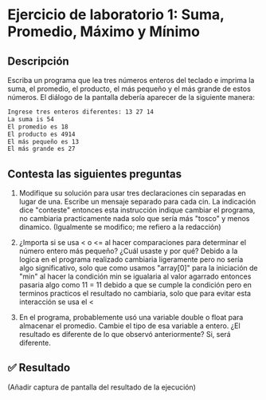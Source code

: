 # Ejercicio de laboratorio 1: Suma, Promedio, Máximo y Mínimo

## Descripción

Escriba un programa que lea tres números enteros del teclado e imprima la suma, el promedio, el producto, el más pequeño y el más grande de estos números. El diálogo de la pantalla debería aparecer de la siguiente manera:

```cmd
Ingrese tres enteros diferentes: 13 27 14
La suma is 54
El promedio es 18
El producto es 4914
El más pequeño es 13
El más grande es 27
```

## Contesta las siguientes preguntas

1. Modifique su solución para usar tres declaraciones cin separadas en lugar de una. Escribe un mensaje separado para cada cin.
La indicación dice "conteste" entonces esta instrucción indique cambiar el programa, no cambiaria practicamente nada solo que sería más "tosco" y menos dinamico. (Igualmente se modifico; me refiero a la redacción)

2. ¿Importa si se usa < o <= al hacer comparaciones para determinar el número entero más pequeño? ¿Cuál usaste y por qué?
Debido a la logica en el programa realizado cambiaria ligeramente pero no sería algo significativo, solo que como usamos "array[0]" para la iniciación de "min" al hacer la condición min se igualaria al valor agarrado entonces pasaria algo como 11 = 11 debido a que se cumple la condición pero en terminos practicos el resultado no cambiaria, solo que para evitar esta interacción se usa el <


3. En el programa, probablemente usó una variable double o float para almacenar el promedio. Cambie el tipo de esa variable a entero. ¿El resultado es diferente de lo que observó anteriormente?
Si, será diferente.

## ✅ Resultado

(Añadir captura de pantalla del resultado de la ejecución)
